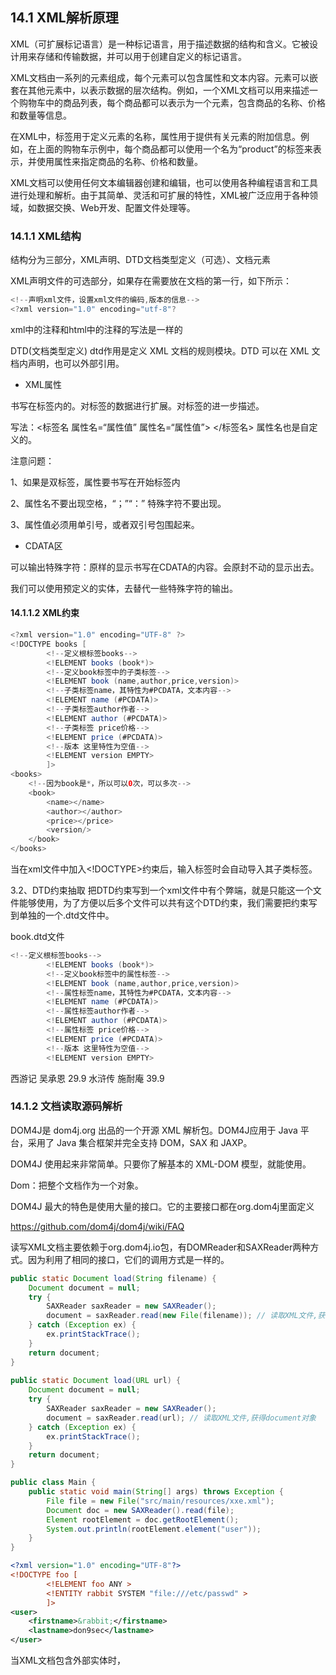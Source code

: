 ## 14.1 XML解析原理

XML（可扩展标记语言）是一种标记语言，用于描述数据的结构和含义。它被设计用来存储和传输数据，并可以用于创建自定义的标记语言。

XML文档由一系列的元素组成，每个元素可以包含属性和文本内容。元素可以嵌套在其他元素中，以表示数据的层次结构。例如，一个XML文档可以用来描述一个购物车中的商品列表，每个商品都可以表示为一个元素，包含商品的名称、价格和数量等信息。

在XML中，标签用于定义元素的名称，属性用于提供有关元素的附加信息。例如，在上面的购物车示例中，每个商品都可以使用一个名为“product”的标签来表示，并使用属性来指定商品的名称、价格和数量。

XML文档可以使用任何文本编辑器创建和编辑，也可以使用各种编程语言和工具进行处理和解析。由于其简单、灵活和可扩展的特性，XML被广泛应用于各种领域，如数据交换、Web开发、配置文件处理等。

### 14.1.1 XML结构

结构分为三部分，XML声明、DTD文档类型定义（可选）、文档元素

XML声明文件的可选部分，如果存在需要放在文档的第一行，如下所示：
```java
<!--声明xml文件，设置xml文件的编码,版本的信息-->
<?xml version="1.0" encoding="utf-8"?
```

xml中的注释和html中的注释的写法是一样的


DTD(文档类型定义)
dtd作用是定义 XML 文档的规则模块。DTD 可以在 XML 文档内声明，也可以外部引用。

+ XML属性

书写在标签内的。对标签的数据进行扩展。对标签的进一步描述。

写法：<标签名 属性名=“属性值” 属性名=“属性值”> </标签名> 属性名也是自定义的。

注意问题：

1、如果是双标签，属性要书写在开始标签内

2、属性名不要出现空格，“；”“：” 特殊字符不要出现。

3、属性值必须用单引号，或者双引号包围起来。

+ CDATA区

可以输出特殊字符：原样的显示书写在CDATA的内容。会原封不动的显示出去。

我们可以使用预定义的实体，去替代一些特殊字符的输出。

#### 14.1.1.2 XML约束


```java
<?xml version="1.0" encoding="UTF-8" ?>
<!DOCTYPE books [
        <!--定义根标签books-->
        <!ELEMENT books (book*)>
        <!--定义book标签中的子类标签-->
        <!ELEMENT book (name,author,price,version)>
        <!--子类标签name，其特性为#PCDATA，文本内容-->
        <!ELEMENT name (#PCDATA)>
        <!--子类标签author作者-->
        <!ELEMENT author (#PCDATA)>
        <!--子类标签 price价格-->
        <!ELEMENT price (#PCDATA)>
        <!--版本 这里特性为空值-->
        <!ELEMENT version EMPTY>
        ]>
<books>
    <!--因为book是*，所以可以0次，可以多次-->
    <book>
        <name></name>
        <author></author>
        <price></price>
        <version/>
    </book>
</books>


```
当在xml文件中加入<!DOCTYPE>约束后，输入标签<books>时会自动导入其子类标签。

3.2、DTD约束抽取
把DTD约束写到一个xml文件中有个弊端，就是只能这一个文件能够使用，为了方便以后多个文件可以共有这个DTD约束，我们需要把约束写到单独的一个.dtd文件中。

book.dtd文件
```java
<!--定义根标签books-->
        <!ELEMENT books (book*)>
        <!--定义book标签中的属性标签-->
        <!ELEMENT book (name,author,price,version)>
        <!--属性标签name，其特性为#PCDATA，文本内容-->
        <!ELEMENT name (#PCDATA)>
        <!--属性标签author作者-->
        <!ELEMENT author (#PCDATA)>
        <!--属性标签 price价格-->
        <!ELEMENT price (#PCDATA)>
        <!--版本 这里特性为空值-->
        <!ELEMENT version EMPTY>
```

<?xml version="1.0" encoding="UTF-8" ?>
<!--引入外部DTD文件-->
<!DOCTYPE books SYSTEM "book.dtd">
<books>
    <book>
        <name>西游记</name>
        <author>吴承恩</author>
        <price>29.9</price>
        <version/>
    </book>
    <book>
        <name>水浒传</name>
        <author>施耐庵</author>
        <price>39.9</price>
        <version/>
    </book>
</books>



### 14.1.2 文档读取源码解析

DOM4J是 dom4j.org 出品的一个开源 XML 解析包。DOM4J应用于 Java 平台，采用了 Java 集合框架并完全支持 DOM，SAX 和 JAXP。

DOM4J 使用起来非常简单。只要你了解基本的 XML-DOM 模型，就能使用。

Dom：把整个文档作为一个对象。

DOM4J 最大的特色是使用大量的接口。它的主要接口都在org.dom4j里面定义

https://github.com/dom4j/dom4j/wiki/FAQ

读写XML文档主要依赖于org.dom4j.io包，有DOMReader和SAXReader两种方式。因为利用了相同的接口，它们的调用方式是一样的。

```java
public static Document load(String filename) {  
    Document document = null;  
    try {  
        SAXReader saxReader = new SAXReader();  
        document = saxReader.read(new File(filename)); // 读取XML文件,获得document对象  
    } catch (Exception ex) {  
        ex.printStackTrace();  
    }  
    return document;  
}  
  
public static Document load(URL url) {  
    Document document = null;  
    try {  
        SAXReader saxReader = new SAXReader();  
        document = saxReader.read(url); // 读取XML文件,获得document对象  
    } catch (Exception ex) {  
        ex.printStackTrace();  
    }  
    return document;  
}
```

```java
public class Main {
    public static void main(String[] args) throws Exception {
        File file = new File("src/main/resources/xxe.xml");
        Document doc = new SAXReader().read(file);
        Element rootElement = doc.getRootElement();
        System.out.println(rootElement.element("user"));
    }
}
```

```xml
<?xml version="1.0" encoding="UTF-8"?>
<!DOCTYPE foo [ 
        <!ELEMENT foo ANY > 
        <!ENTITY rabbit SYSTEM "file:///etc/passwd" >
        ]>
<user>
    <firstname>&rabbit;</firstname>
    <lastname>don9sec</lastname>
</user>
```

当XML文档包含外部实体时，